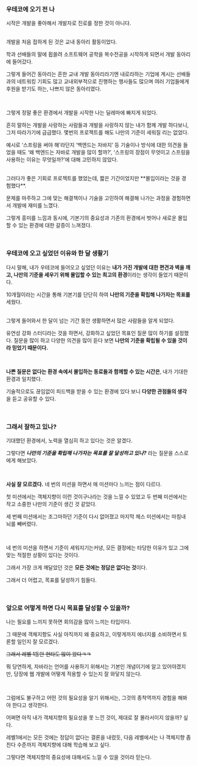 ### 우테코에 오기 전 나

시작은 개발을 좋아해서 개발자로 진로를 정한 것이 아니다.

<br>
개발을 처음 접하게 된 것은 교내 동아리 활동이었다.

학과 선배들의 말에 휩쓸려 소프트웨어 공학을 복수전공을 시작하게 되면서 개발 동아리에 들어갔다.

그렇게 들어간 동아리는 흔한 교내 개발 동아리라기엔 내로라하는 기업에 계시는 선배들과의 네트워킹 기회도 많고  교내외부적으로 진행하는 행사들도 많으며 여러 기업들에게 후원을 받기도 하는, 나쁘지 않은 동아리였다.

<br>

그렇게 정말 좋은 환경에서 개발을 시작한 나는 딜레마에 빠지게 되었다.

흔히 말하는 개발을 사랑하는 사람들과 개발을 사랑하지 않는 내가 함께 개발 하다보니, 그저 따라가기에 급급했다. 몇번의 프로젝트를 해도 나만의 기준이 세워질 리는 없었다.

예시로 ‘스프링을 써야 해’라던지 ‘백엔드는 자바지’ 등 기술이나 방식에 대한 의견을 들었을 때도 ‘왜 백엔드는 자바로 개발을 많이 할까?’, ‘스프링의 장점이 무엇이고 스프링을 사용하는 이유는 무엇일까?’에 대해 고민하지 않았다.

<br>
그러다가 좋은 기회로 프로젝트를 했었는데, 짧은 기간이었지만 **몰입이라는 것을 경험했다**.

문제를 마주하고 그에 맞는 해결책이나 기술을 고민하여 해결해 나가는 과정을 경험하면서 개발에 재미를 느꼈다.

그렇게 흥미를 느낌과 동시에, 기본기의 중요성과 기존의 환경에서 벗어나 새로운 몰입할 수 있는 환경에 대한 갈증이 느껴졌다.

<br>

### 우테코에 오고 싶었던 이유와 한 달 생활기

다시 말해, 내가 우테코에 들어오고 싶었던 이유는 **내가 가진 개발에 대한 편견과 벽을 깨고, 나만의 기준을 세우기 위해 몰입할 수 있는  최고의 환경**이라는 생각이 들었기 때문이다.

10개월이라는 시간을 통해 기본기를 단단히 하여 **나만의 기준을 확립해 나가자는 목표를** 세웠다.

<br>
그렇게 들어와서 한 달이 넘는 기간 동안 생활하면서 많은 사람들을 알게 되었다.

유연성 강화 스터디라는 것을 하면서, 강화하고 싶었던 목표인 질문 많이 하기를 설정했다. 질문을 많이 하고 다양한 의견을 많이 듣다 보면 **나만의 기준을 확립될 수 있을 것이라 믿었기 때문이다.**

<br>

**나쁜 질문은 없다는 환경 속에서 몰입하는 동료들과 함께할 수 있는 시간은**, 내가 기대한 환경과 일치했다.

기술적으로도 끊임없이 피드백을 받을 수 있는 환경에 있다 보니 **다양한 관점들의 생각**을 듣고 공유할 수 있다.

<br>

### 그래서 잘하고 있나?

기대했던 환경에서, 노력을 열심히 하고 있다는 것은 알겠다.

그렇다면 ***나만의 기준을 확립해 나가자는 목표를 잘 달성하고 있나?*** 라는 질문을 스스로에게 해보았다.

<br>

**사실 잘 모르겠다.**
네 번의 미션을 하면서 매 미션마다 느끼는 점이 다르다.

첫 미션에서는 객체지향이 이런 것이구나라는 것을 느낄 수 있었고 두 번째 미션에서는 작고 소중한 나만의 기준이 생긴 것 같았다.

세 번째 미션에서는 조그마하던 기준이 다시 없어졌고 마지막 체스 미션에서는 마침내 뇌를 빼버렸다.

<br>

네 번의 미션을 하면서 기준이 세워지기는커녕, 모든 결정에는 타당한 이유가 있고 그에 맞는 적절한 상황이 있다는 것이다.

그래서 가장 크게 깨달았던 것은 **모든 것에는 정답은 없다는 것**이다.

그래서 더 어렵고, 목표를 달성하기 힘들다.

<br>

### 앞으로 어떻게 하면 다시 목표를 달성할 수 있을까?

나는 필요를 느끼지 못하면 회의감을 많이 느끼는 타입이다.

그 때문에 객체지향도 사실 아직까지 왜 중요하고, 이렇게까지 에너지를 소비하면서 토론할 일인지 잘 모르겠다.

~~그래서 레벨 1동안 현타도 많이 왔다ㅋㅋ~~

뭐 당연하게, 자바라는 언어를 사용하기 위해서는 기본인 개념이기에 알고 있어야겠지만, 당장에 웹 개발에 어떻게 적용할 수 있는지 잘 와닿지 않는다.

<br>

그럼에도 불구하고 어떤 것의 필요성을 알기 위해서는, 그것의 종착역까지 경험을 해봐야 한다고 생각한다.

어쩌면 아직 내가 객체지향의 필요성을 못 느낀 것이, 제대로 잘 몰라서이지 않을까? 싶다.

레벨1에서는 모든 것에는 정답이 없다는 결론을 내렸듯, 다음 레벨에서는 나 객체지향 좀 친다 수준까지 객체지향에 대해 학습해 보고 싶다.

그렇다면 객체지향의 중요성에 대해서도 느낄 수 있을 것이라 믿는다.

